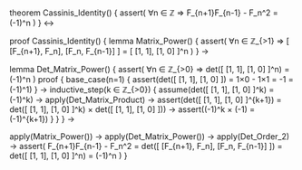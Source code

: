 theorem Cassinis_Identity() {
  assert(
    ∀n ∈ ℤ ⇒ F_{n+1}F_{n-1} - F_n^2 = (-1)^n
  )
} ↔

proof Cassinis_Identity() {
  lemma Matrix_Power() {
    assert(
      ∀n ∈ ℤ_{>1} ⇒ [
        [F_{n+1}, F_n],
        [F_n, F_{n-1}]
      ] = [
        [1, 1],
        [1, 0]
      ]^n
    )
  } →

  lemma Det_Matrix_Power() {
    assert(
      ∀n ∈ ℤ_{>0} ⇒ det([
        [1, 1],
        [1, 0]
      ]^n) = (-1)^n
    )
    proof {
      base_case(n=1) {
        assert(det([
          [1, 1],
          [1, 0]
        ]) = 1×0 - 1×1 = -1 = (-1)^1)
      } →
      inductive_step(k ∈ ℤ_{>0}) {
        assume(det([
          [1, 1],
          [1, 0]
        ]^k) = (-1)^k) →
        apply(Det_Matrix_Product) →
        assert(det([
          [1, 1],
          [1, 0]
        ]^{k+1}) = det([
          [1, 1],
          [1, 0]
        ]^k) × det([
          [1, 1],
          [1, 0]
        ])) →
        assert((-1)^k × (-1) = (-1)^{k+1})
      }
    }
  } →

  apply(Matrix_Power()) →
  apply(Det_Matrix_Power()) →
  apply(Det_Order_2) →
  assert(
    F_{n+1}F_{n-1} - F_n^2 = det([
      [F_{n+1}, F_n],
      [F_n, F_{n-1}]
    ]) = det([
      [1, 1],
      [1, 0]
    ]^n) = (-1)^n
  )
}
